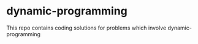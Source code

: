 # dynamic-programming
This repo contains coding solutions for problems which involve dynamic-programming

